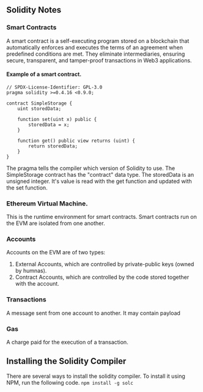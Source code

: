 ## Solidity Notes

### Smart Contracts
A smart contract is a self-executing program stored on a blockchain that automatically enforces and executes the terms of an agreement when predefined conditions are met. They eliminate intermediaries, ensuring secure, transparent, and tamper-proof transactions in Web3 applications.

#### Example of a smart contract. 
```
// SPDX-License-Identifier: GPL-3.0
pragma solidity >=0.4.16 <0.9.0;

contract SimpleStorage {
    uint storedData;

    function set(uint x) public {
        storedData = x;
    }

    function get() public view returns (uint) {
        return storedData;
    }
}
```

The pragma tells the compiler which version of Solidity to use. 
The SimpleStorage contract has the "contract" data type. 
The storedData is an unsigned integer. It's value is read with the get function and updated with the set function. 


### Ethereum Virtual Machine. 
This is the runtime environment for smart contracts. Smart contracts run on the EVM are isolated from one another. 


### Accounts
Accounts on the EVM are of two types:
1. External Accounts, which are controlled by private-public keys (owned by humnas).
2. Contract Accounts, which are controlled by the code stored together with the account.

### Transactions
A message sent from one account to another. It may contain payload

### Gas
A charge paid for the execution of a transaction. 


## Installing the Solidity Compiler
There are several ways to install the solidity compiler. To install it using NPM, run the following code. 
`npm install -g solc`

